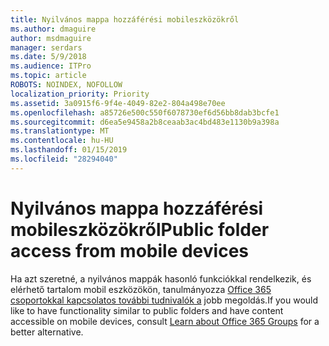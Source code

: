 ```yaml
---
title: Nyilvános mappa hozzáférési mobileszközökről
ms.author: dmaguire
author: msdmaguire
manager: serdars
ms.date: 5/9/2018
ms.audience: ITPro
ms.topic: article
ROBOTS: NOINDEX, NOFOLLOW
localization_priority: Priority
ms.assetid: 3a0915f6-9f4e-4049-82e2-804a498e70ee
ms.openlocfilehash: a85726e500c550f6078730ef6d56bb8dab3bcfe1
ms.sourcegitcommit: d6ea5e9458a2b8ceaab3ac4bd483e1130b9a398a
ms.translationtype: MT
ms.contentlocale: hu-HU
ms.lasthandoff: 01/15/2019
ms.locfileid: "28294040"
---
```

# <a name="public-folder-access-from-mobile-devices"></a><span data-ttu-id="1a433-102">Nyilvános mappa hozzáférési mobileszközökről</span><span class="sxs-lookup"><span data-stu-id="1a433-102">Public folder access from mobile devices</span></span>

<span data-ttu-id="1a433-103">Ha azt szeretné, a nyilvános mappák hasonló funkciókkal rendelkezik, és elérhető tartalom mobil eszközökön, tanulmányozza [Office 365 csoportokkal kapcsolatos további tudnivalók a](https://support.office.com/article/learn-about-office-365-groups-b565caa1-5c40-40ef-9915-60fdb2d97fa2) jobb megoldás.</span><span class="sxs-lookup"><span data-stu-id="1a433-103">If you would like to have functionality similar to public folders and have content accessible on mobile devices, consult [Learn about Office 365 Groups](https://support.office.com/article/learn-about-office-365-groups-b565caa1-5c40-40ef-9915-60fdb2d97fa2) for a better alternative.</span></span> 
  

